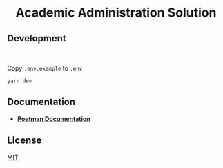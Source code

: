 <div align="center">
  <h1>Academic Administration Solution</h1>
</div>
<div align="center">
  <strong></strong>
</div>

## Development

<br />

Copy `.env.example` to `.env`

```shell
yarn dev
```


## Documentation

- [**Postman Documentation**](https://documenter.getpostman.com/view/3910568/2s93ecvq6w)

## License

[MIT](LICENSE)
